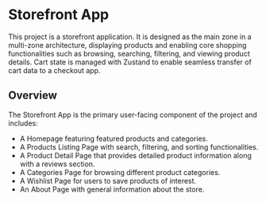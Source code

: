 # Storefront App

This project is a storefront application. It is designed as the main zone in a multi-zone architecture, displaying products and enabling core shopping functionalities such as browsing, searching, filtering, and viewing product details. Cart state is managed with Zustand to enable seamless transfer of cart data to a checkout app.

## Overview

The Storefront App is the primary user-facing component of the project and includes:

- A Homepage featuring featured products and categories.
- A Products Listing Page with search, filtering, and sorting functionalities.
- A Product Detail Page that provides detailed product information along with a reviews section.
- A Categories Page for browsing different product categories.
- A Wishlist Page for users to save products of interest.
- An About Page with general information about the store.
